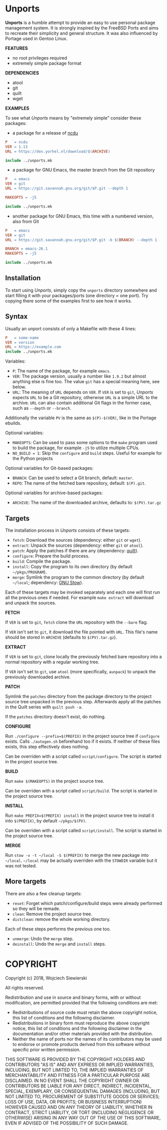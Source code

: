 Unports
=======

**Unports** is a humble attempt to provide an easy to use personal
package management system.  It is strongly inspired by the
FreeBSD Ports and aims to recreate their simplicity and general
structure.  It was also influenced by Portage used in Gentoo Linux.

**FEATURES**

- no root privileges required
- extremely simple package format

**DEPENDENCIES**

- atool
- git
- quilt
- wget

**EXAMPLES**

To see what *Unports* means by "extremely simple" consider these packages:

- a package for a release of [ncdu](https://dev.yorhel.nl/ncdu)

```Makefile
P   = ncdu
VER = 1.13
URL = https://dev.yorhel.nl/download/$(ARCHIVE)

include ../unports.mk
```

- a package for GNU Emacs, the master branch from the Git repository

```Makefile
P   = emacs
VER = git
URL = https://git.savannah.gnu.org/git/$P.git --depth 1

MAKEOPTS = -j5

include ../unports.mk
```

- another package for GNU Emacs, this time with a numbered version, also from Git

```Makefile
P   = emacs
VER = git
URL = https://git.savannah.gnu.org/git/$P.git -b $(BRANCH) --depth 1

BRANCH = emacs-26.1
MAKEOPTS = -j5

include ../unports.mk
```

Installation
------------

To start using *Unports*, simply copy the `unports` directory
somewhere and start filling it with your packages/ports (one directory
= one port).  Try copying there some of the examples first to see how
it works.

Syntax
------

Usually an unport consists of only a Makefile with these 4 lines:

```Makefile
P   = some-name
VER = version
URL = https://example.com
include ../unports.mk
```

Variables:

- `P`: The name of the package, for example `emacs`.
- `VER`: The package version, usually a number like `1.9.2` but almost
  anything else is fine too.  The value `git` has a special meaning
  here, see below.
- `URL`: The meaning of `URL` depends on `VER`.  If `VER` is set to
  `git`, *Unports* expects `URL` to be a Git repository, otherwise
  `URL` is a simple URL to the archive.  `URL` can also contain
  additional Git flags in the former case, such as `--depth` or
  `--branch`.
  
Additionally the variable `PV` is the same as `$(P)-$(VER)`, like in
the Portage ebuilds.

Optional variables:

- `MAKEOPTS`: Can be used to pass some options to the `make` program
  used to build the package, for example `-j5` to utilize multiple
  CPUs.
- `NO_BUILD = 1`: Skip the `configure` and `build` steps.  Useful for
  example for the Python projects

Optional variables for Git-based packages:

- `BRANCH`: Can be used to select a Git branch, default: `master`.
- `REPO`: The name of the fetched bare repository, default: `$(P).git`.

Optional variables for archive-based packages:

- `ARCHIVE`: The name of the downloaded archive, defaults to: `$(PV).tar.gz`

Targets
-------

The installation process in *Unports* consists of these targets:

- `fetch`: Download the sources (dependency: either `git` or `wget`).
- `extract`: Unpack the sources (dependency: either `git` or `atool`).
- `patch`: Apply the patches if there are any (dependency:
  [quilt](https://savannah.nongnu.org/projects/quilt)).
- `configure`: Prepare the build process.
- `build`: Compile the package.
- `install`: Copy the program to its own directory (by default
  `~/pkgs/PROGRAM`).
- `merge`: Symlink the program to the common directory (by default
  `~/local`; dependency: [GNU Stow](https://www.gnu.org/software/stow/)).

Each of these targets may be invoked separately and each one will
first run all the previous ones if needed.  For example `make extract`
will download and unpack the sources.

**FETCH**

If `VER` is set to `git`, `fetch` clone the `URL` repository with the
`--bare` flag.

If `VER` isn't set to `git`, it download the file pointed with `URL`.
This file's name should be stored in `ARCHIVE` (defaults to
`$(PV).tar.gz`).

**EXTRACT**

If `VER` is set to `git`, clone locally the previously fetched bare
repository into a normal repository with a regular working tree.

If `VER` isn't set to `git`, use `atool` (more specifically,
`aunpack`) to unpack the previously downloaded archive.

**PATCH**

Symlink the `patches` directory from the package directory to the
project source tree unpacked in the previous step.  Afterwards apply
all the patches in the Quilt series with `quilt push -a`.

If the `patches` directory doesn't exist, do nothing.

**CONFIGURE**

Run `./configure --prefix=$(PREFIX)` in the project source tree if
`configure` exists.  Calls `./autogen.sh` beforehand too if it exists.
If neither of these files exists, this step effectively does nothing.

Can be overriden with a script called `script/configure`.  The script
is started in the project source tree.

**BUILD**

Run `make $(MAKEOPTS)` in the project source tree.

Can be overriden with a script called `script/build`.  The script is
started in the project source tree.

**INSTALL**

Run `make PREFIX=$(PREFIX) install` in the project source tree to
install it into `$(PREFIX)`, by default `~/pkgs/$(PV)`.

Can be overriden with a script called `script/install`.  The script is
started in the project source tree.

**MERGE**

Run `stow -v -t ~/local -S $(PREFIX)` to merge the new package into
`~/local`.  `~/local` may be actually overriden with the `STOWDIR`
variable but it was not tested.

More targets
------------

There are also a few cleanup targets:

- `reset`: Forget which patch/configure/build steps were already
  performed so they will be remade.
- `clean`: Remove the project source tree.
- `distclean`: remove the whole working directory.

Each of these steps performs the previous one too.

- `unmerge`: Undo the `merge` step.
- `deinstall`: Undo the `merge` and `install` steps.

COPYRIGHT
=========

Copyright (c) 2018, Wojciech Siewierski

All rights reserved.

Redistribution and use in source and binary forms, with or without modification,
are permitted provided that the following conditions are met:

* Redistributions of source code must retain the above copyright notice,
  this list of conditions and the following disclaimer.
* Redistributions in binary form must reproduce the above copyright notice,
  this list of conditions and the following disclaimer in the documentation
  and/or other materials provided with the distribution.
* Neither the name of ports nor the names of its contributors
  may be used to endorse or promote products derived from this software
  without specific prior written permission.

THIS SOFTWARE IS PROVIDED BY THE COPYRIGHT HOLDERS AND CONTRIBUTORS
"AS IS" AND ANY EXPRESS OR IMPLIED WARRANTIES, INCLUDING, BUT NOT
LIMITED TO, THE IMPLIED WARRANTIES OF MERCHANTABILITY AND FITNESS FOR
A PARTICULAR PURPOSE ARE DISCLAIMED. IN NO EVENT SHALL THE COPYRIGHT OWNER OR
CONTRIBUTORS BE LIABLE FOR ANY DIRECT, INDIRECT, INCIDENTAL, SPECIAL,
EXEMPLARY, OR CONSEQUENTIAL DAMAGES (INCLUDING, BUT NOT LIMITED TO,
PROCUREMENT OF SUBSTITUTE GOODS OR SERVICES; LOSS OF USE, DATA, OR
PROFITS; OR BUSINESS INTERRUPTION) HOWEVER CAUSED AND ON ANY THEORY OF
LIABILITY, WHETHER IN CONTRACT, STRICT LIABILITY, OR TORT (INCLUDING
NEGLIGENCE OR OTHERWISE) ARISING IN ANY WAY OUT OF THE USE OF THIS
SOFTWARE, EVEN IF ADVISED OF THE POSSIBILITY OF SUCH DAMAGE.
